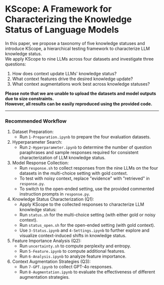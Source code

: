 # KScope: A Framework for Characterizing the Knowledge Status of Language Models

In this paper, we propose a taxonomy of five knowledge statuses and introduce KScope, a hierarchical testing framework to characterize LLM knowledge status.  
We apply KScope to nine LLMs across four datasets and investigate three questions: 
1. How does context update LLMs' knowledge status?
2. What context features drive the desired knowledge update?
3. What context augmentations work best across knowledge statuses?

**Please note that we are unable to upload the datasets and model outputs due to size constraints.**  
**However, all results can be easily reproduced using the provided code.**

<hr style="border: none; height: 1px; solid #eaecef;" />

### Recommended Workflow

1. Dataset Preparation:
   - Run ```1-Preparation.ipynb``` to prepare the four evaluation datasets.
2. Hyperparameter Search:
   - Run ```2-Hyperparameter.ipynb``` to determine the number of question paraphrases and sample responses required for consistent characterization of LLM knowledge status.
3. Model Response Collection:
   - Run ```response.sh``` to collect responses from the nine LLMs on the four datasets in the multi-choice setting with gold context.
   - To test with noisy context, replace "evidence" with "retrieved" in ```response.py```.
   - To switch to the open-ended setting, use the provided commented instruction prompts in ```response.py```.
4. Knowledge Status Characterization (Q1):
   - Apply KScope to the collected responses to characterize LLM knowledge status:
   - Run ```status.sh``` for the multi-choice setting (with either gold or noisy context).
   - Run ```status_open.sh``` for the open-ended setting (with gold context).
   - Use ```3-Status.ipynb``` and ```4-Settings.ipynb``` to further explore and visualize context-induced shifts in knowledge status.
5. Feature Importance Analysis (Q2):
   - Run ```uncertainty.sh``` to compute perplexity and entropy.
   - Run ```5-Feature.ipynb``` to compute additional features.
   - Run ```6-Analysis.ipynb``` to analyze feature importance.
6. Context Augmentation Strategies (Q3):
   - Run ```7-GPT.ipynb``` to collect GPT-4o responses.
   - Run ```8-Augmentation.ipynb``` to evaluate the effectiveness of different augmentation strategies.